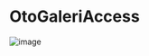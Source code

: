 # OtoGaleriAccess
![image](https://user-images.githubusercontent.com/49581443/192099184-09e3343d-ab64-402b-951b-b87f4014b644.png)
